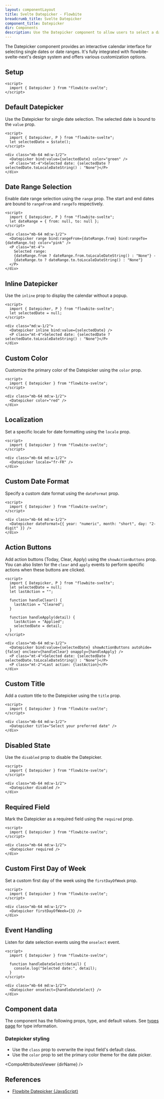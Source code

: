 ```yaml
---
layout: componentLayout
title: Svelte Datepicker - Flowbite
breadcrumb_title: Svelte Datepicker
component_title: Datepicker
dir: Components
description: Use the Datepicker component to allow users to select a date or date range with an interactive calendar interface
---
```


<script>
  import { CompoAttributesViewer, GitHubCompoLinks, toKebabCase } from '../../utils'
  import { P, A } from '$lib'
  const dirName = toKebabCase(component_title)
</script>

The Datepicker component provides an interactive calendar interface for selecting single dates or date ranges. It's fully integrated with flowbite-svelte-next's design system and offers various customization options.

## Setup

```svelte example hideOutput
<script>
  import { Datepicker } from "flowbite-svelte";
</script>
```

## Default Datepicker

Use the Datepicker for single date selection. The selected date is bound to the `value` prop.

```svelte example
<script>
  import { Datepicker, P } from "flowbite-svelte";
  let selectedDate = $state();
</script>

<div class="mb-64 md:w-1/2">
  <Datepicker bind:value={selectedDate} color="green" />
  <P class="mt-4">Selected date: {selectedDate ? selectedDate.toLocaleDateString() : "None"}</P>
</div>
```

## Date Range Selection

Enable date range selection using the `range` prop. The start and end dates are bound to `rangeFrom` and `rangeTo` respectively.

```svelte example
<script>
  import { Datepicker, P } from "flowbite-svelte";
  let dateRange = { from: null, to: null };
</script>

<div class="mb-64 md:w-1/2">
  <Datepicker range bind:rangeFrom={dateRange.from} bind:rangeTo={dateRange.to} color="pink" />
  <P class="mt-4">
    Selected range:
    {dateRange.from ? dateRange.from.toLocaleDateString() : "None"} -
    {dateRange.to ? dateRange.to.toLocaleDateString() : "None"}
  </P>
</div>
```

## Inline Datepicker

Use the `inline` prop to display the calendar without a popup.

```svelte example
<script>
  import { Datepicker, P } from "flowbite-svelte";
  let selectedDate = null;
</script>

<div class="md:w-1/2">
  <Datepicker inline bind:value={selectedDate} />
  <P class="mt-4">Selected date: {selectedDate ? selectedDate.toLocaleDateString() : "None"}</P>
</div>
```

## Custom Color

Customize the primary color of the Datepicker using the `color` prop.

```svelte example
<script>
  import { Datepicker } from "flowbite-svelte";
</script>

<div class="mb-64 md:w-1/2">
  <Datepicker color="red" />
</div>
```

## Localization

Set a specific locale for date formatting using the `locale` prop.

```svelte example
<script>
  import { Datepicker } from "flowbite-svelte";
</script>

<div class="mb-64 md:w-1/2">
  <Datepicker locale="fr-FR" />
</div>
```

## Custom Date Format

Specify a custom date format using the `dateFormat` prop.

```svelte example
<script>
  import { Datepicker } from "flowbite-svelte";
</script>

<div class="mb-64 md:w-1/2">
  <Datepicker dateFormat={{ year: "numeric", month: "short", day: "2-digit" }} />
</div>
```

## Action Buttons

Add action buttons (Today, Clear, Apply) using the `showActionButtons` prop. You can also listen for the `clear` and `apply` events to perform specific actions when these buttons are clicked.

```svelte example
<script>
  import { Datepicker, P } from "flowbite-svelte";
  let selectedDate = null;
  let lastAction = "";

  function handleClear() {
    lastAction = "Cleared";
  }

  function handleApply(detail) {
    lastAction = "Applied";
    selectedDate = detail;
  }
</script>

<div class="mb-64 md:w-1/2">
  <Datepicker bind:value={selectedDate} showActionButtons autohide={false} onclear={handleClear} onapply={handleApply} />
  <P class="mt-4">Selected date: {selectedDate ? selectedDate.toLocaleDateString() : "None"}</P>
  <P class="mt-2">Last action: {lastAction}</P>
</div>
```

## Custom Title

Add a custom title to the Datepicker using the `title` prop.

```svelte example
<script>
  import { Datepicker } from "flowbite-svelte";
</script>

<div class="mb-64 md:w-1/2">
  <Datepicker title="Select your preferred date" />
</div>
```

## Disabled State

Use the `disabled` prop to disable the Datepicker.

```svelte example
<script>
  import { Datepicker } from "flowbite-svelte";
</script>

<div class="mb-64 md:w-1/2">
  <Datepicker disabled />
</div>
```

## Required Field

Mark the Datepicker as a required field using the `required` prop.

```svelte example
<script>
  import { Datepicker } from "flowbite-svelte";
</script>

<div class="mb-64 md:w-1/2">
  <Datepicker required />
</div>
```

## Custom First Day of Week

Set a custom first day of the week using the `firstDayOfWeek` prop.

```svelte example
<script>
  import { Datepicker } from "flowbite-svelte";
</script>

<div class="mb-64 md:w-1/2">
  <Datepicker firstDayOfWeek={3} />
</div>
```

## Event Handling

Listen for date selection events using the `onselect` event.

```svelte example
<script>
  import { Datepicker } from "flowbite-svelte";

  function handleDateSelect(detail) {
    console.log("Selected date:", detail);
  }
</script>

<div class="mb-64 md:w-1/2">
  <Datepicker onselect={handleDateSelect} />
</div>
```

## Component data

The component has the following props, type, and default values. See [types page](/docs/pages/typescript) for type information.

### Datepicker styling

- Use the `class` prop to overwrite the input field's default class.
- Use the `color` prop to set the primary color theme for the date picker.

<CompoAttributesViewer {dirName} />

## References

- [Flowbite Datepicker (JavaScript)](https://flowbite.com/docs/plugins/Datepicker/)

<GitHubCompoLinks />
